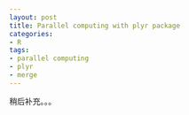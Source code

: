 ```yaml
---
layout: post
title: Parallel computing with plyr package
categories:
- R
tags:
- parallel computing
- plyr
- merge
---
```

  
稍后补充。。。